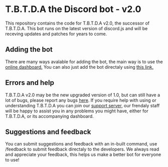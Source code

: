 # T.B.T.D.A the Discord bot - v2.0

This repository contains the code for T.B.T.D.A v2.0, the successor of T.B.T.D.A. This bot runs on the latest version of discord.js and will be receving updates and patches for years to come.

## Adding the bot
There are many ways avalable for adding the bot, the main way is to use the [online dashboard.](https://tbtda.xyz) You can also just add the bot directaly using [this link.](https://discord.com/api/oauth2/authorize?client_id=712958160620748820&permissions=8&scope=bot)

## Errors and help
T.B.T.D.A v2.0 may be the new upgraded version of 1.0, but can still have a lot of bugs, please report any bugs [here](https://discord.gg/3mkKSGw). If you require help with using or understanding T.B.T.D.A you can join our [support server](https://discord.gg/3mkKSGw), our frendaly staff will be happy to assist you in any problems you might have, either for T.B.T.D.A, or its accompanying dashboard.

## Suggestions and feedback
You can submit suggestions and feedback with an in-built command, use /feedback to submit feedback directaly to the developers. We always read and appreciate your feedback, this helps us make a better bot for everyone to use!